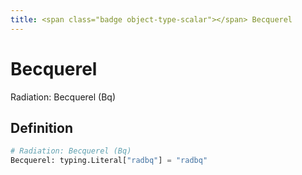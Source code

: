 ```yaml
---
title: <span class="badge object-type-scalar"></span> Becquerel
---
```

# <span class="badge object-type-scalar"></span> Becquerel

Radiation: Becquerel (Bq)

## Definition

```python
# Radiation: Becquerel (Bq)
Becquerel: typing.Literal["radbq"] = "radbq"
```
